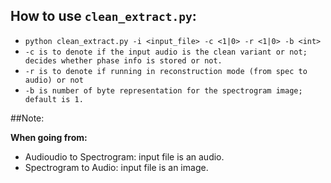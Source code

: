 ## How to use `clean_extract.py`:

- `python clean_extract.py -i <input_file> -c <1|0> -r <1|0> -b <int>`
- `-c is to denote if the input audio is the clean variant or not; decides whether phase info is stored or not.`
- `-r is to denote if running in reconstruction mode (from spec to audio) or not`
- `-b is number of byte representation for the spectrogram image; default is 1.`

##Note: 

**When going from:**

- Audioudio to Spectrogram: input file is an audio.
- Spectrogram to Audio: input file is an image.

